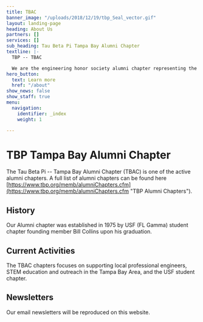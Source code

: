 ```yaml
---
title: TBAC
banner_image: "/uploads/2018/12/19/tbp_Seal_vector.gif"
layout: landing-page
heading: About Us
partners: []
services: []
sub_heading: Tau Beta Pi Tampa Bay Alumni Chapter
textline: |-
  TBP -- TBAC

  We are the engineering honor society alumni chapter representing the Tampa Bay Area.
hero_button:
  text: Learn more
  href: "/about"
show_news: false
show_staff: true
menu:
  navigation:
    identifier: _index
    weight: 1

---
```

# TBP Tampa Bay Alumni Chapter

The Tau Beta Pi -- Tampa Bay Alumni Chapter (TBAC) is one of the active alumni chapters. A full list of alumni chapters can be found here [https://www.tbp.org/memb/alumniChapters.cfm](https://www.tbp.org/memb/alumniChapters.cfm "TBP Alumni Chapters").

## History

Our Alumni chapter was established in 1975 by USF (FL Gamma) student chapter founding member Bill Collins upon his graduation.

## Current Activities

The TBAC chapters focuses on supporting local professional engineers, STEM education and outreach in the Tampa Bay Area, and the USF student chapter.

## Newsletters

Our email newsletters will be reproduced on this website.